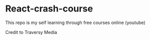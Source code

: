 # React-crash-course

This repo is my self learning through free courses online (youtube)

Credit to Traversy Media
